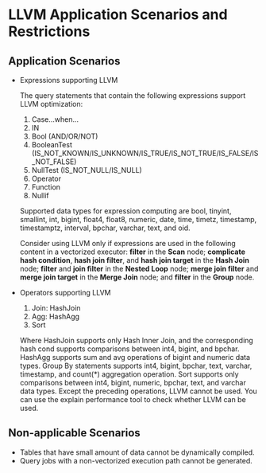 # LLVM Application Scenarios and Restrictions<a name="EN-US_TOPIC_0245374539"></a>

## Application Scenarios<a name="en-us_topic_0237121504_en-us_topic_0066033419_section279430195545"></a>

-   Expressions supporting LLVM

    The query statements that contain the following expressions support LLVM optimization:

    1.  Case...when...
    2.  IN
    3.  Bool (AND/OR/NOT)
    4.  BooleanTest (IS\_NOT\_KNOWN/IS\_UNKNOWN/IS\_TRUE/IS\_NOT\_TRUE/IS\_FALSE/IS\_NOT\_FALSE)
    5.  NullTest (IS\_NOT\_NULL/IS\_NULL)
    6.  Operator
    7.  Function
    8.  Nullif

    Supported data types for expression computing are bool, tinyint, smallint, int, bigint, float4, float8, numeric, date, time, timetz, timestamp, timestamptz, interval, bpchar, varchar, text, and oid.

    Consider using LLVM only if expressions are used in the following content in a vectorized executor: **filter** in the **Scan** node; **complicate hash condition**, **hash join filter**, and **hash join target** in the **Hash Join** node; **filter** and **join filter** in the **Nested Loop** node; **merge join filter** and **merge join target** in the **Merge Join** node; and **filter** in the **Group** node.

-   Operators supporting LLVM

    1.  Join: HashJoin
    2.  Agg: HashAgg
    3.  Sort

    Where HashJoin supports only Hash Inner Join, and the corresponding hash cond supports comparisons between int4, bigint, and bpchar. HashAgg supports sum and avg operations of bigint and numeric data types. Group By statements supports int4, bigint, bpchar, text, varchar, timestamp, and count\(\*\) aggregation operation. Sort supports only comparisons between int4, bigint, numeric, bpchar, text, and varchar data types. Except the preceding operations, LLVM cannot be used. You can use the explain performance tool to check whether LLVM can be used.


## Non-applicable Scenarios<a name="en-us_topic_0237121504_en-us_topic_0066033419_section316931181001"></a>

-   Tables that have small amount of data cannot be dynamically compiled.
-   Query jobs with a non-vectorized execution path cannot be generated.
